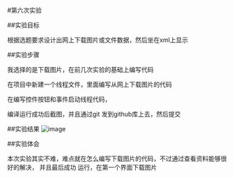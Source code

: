 #第六次实验

##实验目标

根据选题要求设计出网上下载图片或文件数据，然后坐在xml上显示

##实验步骤

我选择的是下载图片，在前几次实验的基础上编写代码

在项目中新建一个线程文件，里面编写从网上下载图片的代码

在编写控件按钮和事件启动线程代码，

编译运行成功后截图，并且通过git 发到github库上去，然后提交

##实验结果 
![image](https://github.com/shuaidebeirenpi/android-labs-2018/blob/master/Com1614080901112/10.jpg)

##实验体会

本次实验其实不难，难点就在怎么编写下载图片的代码，不过通过查看资料能够很好的解决，
并且最后成功 运行，在第一个界面下载图片

